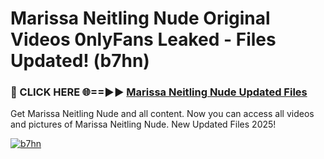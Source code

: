 # Marissa Neitling Nude Original Videos 0nlyFans Leaked - Files Updated! (b7hn)

<h3>🔴 CLICK HERE 🌐==►► <a href="https://tinyurl.com/5h6xmrr3" rel="nofollow">Marissa Neitling Nude Updated Files</a></h3>

Get Marissa Neitling Nude and all content. Now you can access all videos and pictures of Marissa Neitling Nude. New Updated Files 2025!

[![b7hn](https://i.imgur.com/KVD873Z.gif)](https://tinyurl.com/5h6xmrr3)
